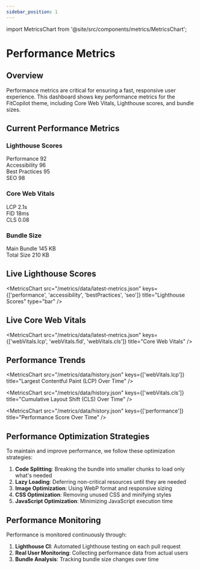 ```yaml
---
sidebar_position: 1
---
```


import MetricsChart from '@site/src/components/metrics/MetricsChart';

# Performance Metrics

## Overview

Performance metrics are critical for ensuring a fast, responsive user experience. This dashboard shows key performance metrics for the FitCopilot theme, including Core Web Vitals, Lighthouse scores, and bundle sizes.

## Current Performance Metrics

<div className="metrics-dashboard">
  <div className="metrics-card">
    <h3>Lighthouse Scores</h3>
    <div className="metric-group">
      <div className="metric">
        <span className="metric-label">Performance</span>
        <span className="metric-value lighthouse-performance" id="performance-score">92</span>
      </div>
      <div className="metric">
        <span className="metric-label">Accessibility</span>
        <span className="metric-value lighthouse-accessibility" id="accessibility-score">96</span>
      </div>
      <div className="metric">
        <span className="metric-label">Best Practices</span>
        <span className="metric-value lighthouse-best-practices" id="best-practices-score">95</span>
      </div>
      <div className="metric">
        <span className="metric-label">SEO</span>
        <span className="metric-value lighthouse-seo" id="seo-score">98</span>
      </div>
    </div>
  </div>
  
  <div className="metrics-card">
    <h3>Core Web Vitals</h3>
    <div className="metric-group">
      <div className="metric">
        <span className="metric-label">LCP</span>
        <span className="metric-value web-vital-lcp" id="lcp-value">2.1s</span>
      </div>
      <div className="metric">
        <span className="metric-label">FID</span>
        <span className="metric-value web-vital-fid" id="fid-value">18ms</span>
      </div>
      <div className="metric">
        <span className="metric-label">CLS</span>
        <span className="metric-value web-vital-cls" id="cls-value">0.08</span>
      </div>
    </div>
  </div>
  
  <div className="metrics-card">
    <h3>Bundle Size</h3>
    <div className="metric-group">
      <div className="metric">
        <span className="metric-label">Main Bundle</span>
        <span className="metric-value bundle-main" id="main-bundle-size">145 KB</span>
      </div>
      <div className="metric">
        <span className="metric-label">Total Size</span>
        <span className="metric-value bundle-total" id="total-bundle-size">210 KB</span>
      </div>
    </div>
  </div>
</div>

## Live Lighthouse Scores

<MetricsChart 
  src="/metrics/data/latest-metrics.json"
  keys={['performance', 'accessibility', 'bestPractices', 'seo']}
  title="Lighthouse Scores"
  type="bar"
/>

## Live Core Web Vitals

<MetricsChart
  src="/metrics/data/latest-metrics.json"
  keys={['webVitals.lcp', 'webVitals.fid', 'webVitals.cls']}
  title="Core Web Vitals"
/>

## Performance Trends

<MetricsChart
  src="/metrics/data/history.json"
  keys={['webVitals.lcp']}
  title="Largest Contentful Paint (LCP) Over Time"
/>

<MetricsChart
  src="/metrics/data/history.json"
  keys={['webVitals.cls']}
  title="Cumulative Layout Shift (CLS) Over Time"
/>

<MetricsChart
  src="/metrics/data/history.json"
  keys={['performance']}
  title="Performance Score Over Time"
/>

## Performance Optimization Strategies

To maintain and improve performance, we follow these optimization strategies:

1. **Code Splitting**: Breaking the bundle into smaller chunks to load only what's needed
2. **Lazy Loading**: Deferring non-critical resources until they are needed
3. **Image Optimization**: Using WebP format and responsive sizing
4. **CSS Optimization**: Removing unused CSS and minifying styles
5. **JavaScript Optimization**: Minimizing JavaScript execution time

## Performance Monitoring

Performance is monitored continuously through:

1. **Lighthouse CI**: Automated Lighthouse testing on each pull request
2. **Real User Monitoring**: Collecting performance data from actual users
3. **Bundle Analysis**: Tracking bundle size changes over time

<style>
{`
  .metrics-dashboard {
    display: flex;
    flex-wrap: wrap;
    gap: 20px;
    margin-bottom: 30px;
  }
  
  .metrics-card {
    background: #f8f9fa;
    border-radius: 8px;
    padding: 20px;
    box-shadow: 0 2px 4px rgba(0,0,0,0.05);
    flex: 1;
    min-width: 250px;
  }
  
  .metrics-card h3 {
    margin-top: 0;
    border-bottom: 1px solid #eee;
    padding-bottom: 10px;
  }
  
  .metric-group {
    display: flex;
    flex-wrap: wrap;
    gap: 15px;
  }
  
  .metric {
    display: flex;
    flex-direction: column;
    align-items: center;
    flex: 1;
    min-width: 80px;
  }
  
  .metric-label {
    font-size: 14px;
    color: #666;
    margin-bottom: 5px;
  }
  
  .metric-value {
    font-size: 20px;
    font-weight: bold;
  }
  
  .lighthouse-performance { color: #06A77D; }
  .lighthouse-accessibility { color: #7B68EE; }
  .lighthouse-best-practices { color: #1E88E5; }
  .lighthouse-seo { color: #FF8F00; }
  
  .web-vital-lcp { color: #06A77D; }
  .web-vital-fid { color: #1E88E5; }
  .web-vital-cls { color: #7B68EE; }
`}
</style>

<script>
{`
  // This script will be executed when the page loads
  document.addEventListener('DOMContentLoaded', function() {
    // Fetch the latest metrics
    fetch('/metrics/data/latest-metrics.json')
      .then(response => response.json())
      .then(data => {
        // Update lighthouse scores
        document.getElementById('performance-score').textContent = Math.round(data.performance);
        document.getElementById('accessibility-score').textContent = Math.round(data.accessibility);
        document.getElementById('best-practices-score').textContent = Math.round(data.bestPractices);
        document.getElementById('seo-score').textContent = Math.round(data.seo);
        
        // Update web vitals
        document.getElementById('lcp-value').textContent = (data.webVitals.lcp / 1000).toFixed(2) + 's';
        document.getElementById('fid-value').textContent = Math.round(data.webVitals.fid) + 'ms';
        document.getElementById('cls-value').textContent = data.webVitals.cls.toFixed(3);
        
        // If we had bundle size data in the metrics, we would update those here
        // For now they will remain at their default values
      })
      .catch(error => {
        console.error('Error loading metrics:', error);
      });
  });
`}
</script> 